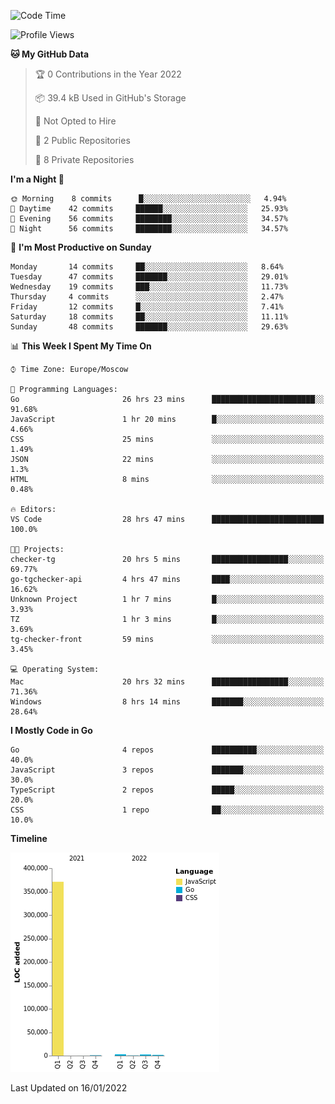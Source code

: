 <!--START_SECTION:waka-->
![Code Time](http://img.shields.io/badge/Code%20Time-112%20hrs%2043%20mins-blue)

![Profile Views](http://img.shields.io/badge/Profile%20Views-0-blue)

**🐱 My GitHub Data** 

> 🏆 0 Contributions in the Year 2022
 > 
> 📦 39.4 kB Used in GitHub's Storage 
 > 
> 🚫 Not Opted to Hire
 > 
> 📜 2 Public Repositories 
 > 
> 🔑 8 Private Repositories  
 > 
**I'm a Night 🦉** 

```text
🌞 Morning    8 commits      █░░░░░░░░░░░░░░░░░░░░░░░░   4.94% 
🌆 Daytime    42 commits     ██████░░░░░░░░░░░░░░░░░░░   25.93% 
🌃 Evening    56 commits     ████████░░░░░░░░░░░░░░░░░   34.57% 
🌙 Night      56 commits     ████████░░░░░░░░░░░░░░░░░   34.57%

```
📅 **I'm Most Productive on Sunday** 

```text
Monday       14 commits     ██░░░░░░░░░░░░░░░░░░░░░░░   8.64% 
Tuesday      47 commits     ███████░░░░░░░░░░░░░░░░░░   29.01% 
Wednesday    19 commits     ███░░░░░░░░░░░░░░░░░░░░░░   11.73% 
Thursday     4 commits      ░░░░░░░░░░░░░░░░░░░░░░░░░   2.47% 
Friday       12 commits     █░░░░░░░░░░░░░░░░░░░░░░░░   7.41% 
Saturday     18 commits     ██░░░░░░░░░░░░░░░░░░░░░░░   11.11% 
Sunday       48 commits     ███████░░░░░░░░░░░░░░░░░░   29.63%

```


📊 **This Week I Spent My Time On** 

```text
⌚︎ Time Zone: Europe/Moscow

💬 Programming Languages: 
Go                       26 hrs 23 mins      ███████████████████████░░   91.68% 
JavaScript               1 hr 20 mins        █░░░░░░░░░░░░░░░░░░░░░░░░   4.66% 
CSS                      25 mins             ░░░░░░░░░░░░░░░░░░░░░░░░░   1.49% 
JSON                     22 mins             ░░░░░░░░░░░░░░░░░░░░░░░░░   1.3% 
HTML                     8 mins              ░░░░░░░░░░░░░░░░░░░░░░░░░   0.48%

🔥 Editors: 
VS Code                  28 hrs 47 mins      █████████████████████████   100.0%

🐱‍💻 Projects: 
checker-tg               20 hrs 5 mins       █████████████████░░░░░░░░   69.77% 
go-tgchecker-api         4 hrs 47 mins       ████░░░░░░░░░░░░░░░░░░░░░   16.62% 
Unknown Project          1 hr 7 mins         █░░░░░░░░░░░░░░░░░░░░░░░░   3.93% 
TZ                       1 hr 3 mins         █░░░░░░░░░░░░░░░░░░░░░░░░   3.69% 
tg-checker-front         59 mins             ░░░░░░░░░░░░░░░░░░░░░░░░░   3.45%

💻 Operating System: 
Mac                      20 hrs 32 mins      █████████████████░░░░░░░░   71.36% 
Windows                  8 hrs 14 mins       ███████░░░░░░░░░░░░░░░░░░   28.64%

```

**I Mostly Code in Go** 

```text
Go                       4 repos             ██████████░░░░░░░░░░░░░░░   40.0% 
JavaScript               3 repos             ███████░░░░░░░░░░░░░░░░░░   30.0% 
TypeScript               2 repos             █████░░░░░░░░░░░░░░░░░░░░   20.0% 
CSS                      1 repo              ██░░░░░░░░░░░░░░░░░░░░░░░   10.0%

```


**Timeline**

![Chart not found](https://raw.githubusercontent.com/jeezft/jeezft/main/charts/bar_graph.png) 


 Last Updated on 16/01/2022
<!--END_SECTION:waka-->

